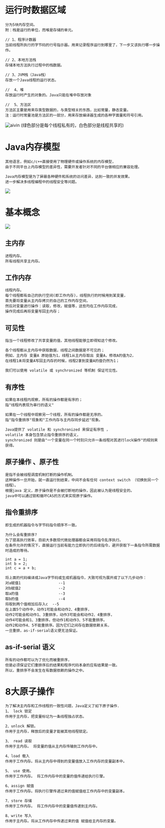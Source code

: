 # 运行时数据区域
```text
分为5块内存空间。
附：栈是运行的单位，而堆是存储的单元。

// 1、程序计数器
当前线程所执行的字节码的行号指示器。用来记录程序运行到哪里了，下一步又该执行哪一步操作。

// 2、本地方法栈
存储本地方法执行过程中的栈数据。

// 3、JVM栈（Java栈）
存放一个Java线程的运行状态。

//  4、堆
存放运行时产生的对象的。Java只能在堆中存放对象

//  5、方法区
方法区主要是用来存类型数据的，与类型相关的东西，比如常量，静态变量。
注：运行时常量池是方法区的一部分，用来存放编译器生成的各种字面量和符号引用。
```

![aivin](https://gitee.com/hnyer/filesOfGitbook/raw/master/files/201801170848_osChina_p7.png)
(绿色部分是每个线程私有的，白色部分是线程共享的)

# Java内存模型
```text
其他语言，例如c/c++直接使用了物理硬件或操作系统的内存模型，
由于不同平台上内存模型的差异性，需要开发者针对不同的平台做相应的兼容处理。

Java内存模型是为了屏蔽各种硬件和系统的访问差异，达到一致的并发效果。
进一步解决多线程编程中的线程安全等问题。
```

![](https://gitee.com/hnyer/filesOfGitbook/raw/master/files/201801170848_osChina_p8.png)
 

#  基本概念
![](https://gitee.com/hnyer/filesOfGitbook/raw/master/files/201801241435_osChina_线程内存和主内存.jpg)
## 主内存
```text
进程内存。
所有线程共享主内存。
```

## 工作内存
```text
线程内存。
每个线程都有自己的执行空间(即工作内存)，线程执行的时候用到某变量，
首先要将变量从主内存拷贝的自己的工作内存空间，
然后对变量进行操作：读取，修改，赋值等，这些均在工作内存完成，
操作完成后再将变量写回主内存；
```

## 可见性
```text
指当一个线程修改了共享变量的值，其他线程能够立即得知这个修改。

各个线程都从主内存中获取数据，线程之间数据是不可见的；
例如，主内存 变量A 原始值为1，线程1从主内存取出 变量A，修改A的值为2，
在线程1未将变量A写回主内存的时候，线程2拿到变量A的值仍然为1；

我们可以使用 volatile 或 synchronized 等机制 保证可见性。
```

## 有序性
```text
如果在本线程内观察，所有的操作都是有序的；
指"线程内表现为串行的语义"

如果在一个线程中观察另一个线程，所有的操作都是无序的。
指"指令重排序"现象和"工作内存与主内存同步延迟"现象。
 
Java提供了 volatile 和 synchronized 来保证有序性 ，
volatile 本身包含禁止指令重排序的语义，
synchronized 则是由"一个变量在同一个时刻只允许一条线程对其进行lock操作"的规则来获得。
```

## 原子操作 、原子性
```text
是指不会被线程调度机制打断的操作机制。
这种操作一旦开始，就一直运行到结束，中间不会有任何 context switch （切换到另一个线程）。
根据java 定义，原子操作是不会被打断地的操作，因此被认为是线程安全的。
java中可以通过锁和循环CAS的方式来实现原子操作。
```


## 指令重排序  
```text
即生成的机器指令与字节码指令顺序不一致。

为什么会有重排序?
为了提高执行效率，目前大多数现代微处理器都会采用将指令乱序执行。
在条件允许的情况下，直接运行当前有能力立即执行的后续指令，避开获取下一条指令所需数据时造成的等待。

int a = 1;
int b = 2;
int c = a + b;

将上面的代码编译成Java字节码或生成机器指令，大致可视为展开成了以下几步动作：
对a赋值1                 --1
对b赋值2                 --2
取a的值                  --3
取b的值                  --4
将取到两个值相加后存入c  --5
在上面5个动作中，动作1可能会和动作2、4重排序，
动作2可能会和动作1、3重排序，动作3可能会和动作2、4重排序，
动作4可能会和1、3重排序。但动作1和动作3、5不能重排序。
动作2和动作4、5不能重排序。因为它们之间存在数据依赖关系，
一旦重排，as-if-serial语义便无法保证。
```


## as-if-serial 语义
```text
所有的动作都可以为了优化而被重排序，
但是必须保证它们重排序后的结果和程序代码本身的应有结果是一致。
所以，重排序不会发生在有数据依赖的操作之中。
```

 

# 8大原子操作
```text
为了解决主内存和工作线程的一致性问题，Java定义了如下原子操作.
1、 lock 锁定
作用于主内存，把变量标记为一条线程独占状态。

2、unlock 解锁。
作用于主内存，释放后的变量才能被其他线程锁定。

3、 read 读取
作用于主内存。 将变量的值从主内存传输到工作内存中。

4、load 载入
作用于工作内存。将从主内存中得到的变量值放入工作内存的变量副本中。

5、 use 使用。
作用于工作内存。 将工作内存中的变量的值传递给执行引擎。

6、assign 赋值
作用于工作内存。将执行引擎传递过来的值赋值给工作内存中的变量副本。

7、store 存储
作用于工作内存。 将工作内存中的变量值传递到主内存。

8、write 写入
作用于主内存。将从工作内存中传递过来的值 赋值给主内存的变量。
```
 



 

 
  
 





 
 

 
 
 
 
 